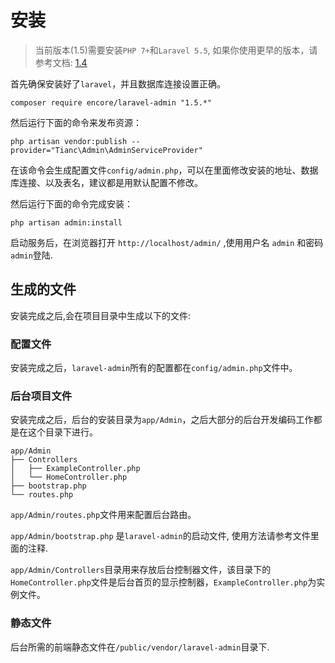 # 安装

> 当前版本(1.5)需要安装`PHP 7+`和`Laravel 5.5`, 如果你使用更早的版本，请参考文档: [1.4](http://laravel-admin.org/docs/v1.4/#/zh/) 

首先确保安装好了`laravel`，并且数据库连接设置正确。

```
composer require encore/laravel-admin "1.5.*"
```

然后运行下面的命令来发布资源：

```
php artisan vendor:publish --provider="Tianc\Admin\AdminServiceProvider"
```

在该命令会生成配置文件`config/admin.php`，可以在里面修改安装的地址、数据库连接、以及表名，建议都是用默认配置不修改。

然后运行下面的命令完成安装：
```
php artisan admin:install
```

启动服务后，在浏览器打开 `http://localhost/admin/` ,使用用户名 `admin` 和密码 `admin`登陆.

## 生成的文件

安装完成之后,会在项目目录中生成以下的文件:

### 配置文件

安装完成之后，`laravel-admin`所有的配置都在`config/admin.php`文件中。

### 后台项目文件
安装完成之后，后台的安装目录为`app/Admin`，之后大部分的后台开发编码工作都是在这个目录下进行。

```
app/Admin
├── Controllers
│   ├── ExampleController.php
│   └── HomeController.php
├── bootstrap.php
└── routes.php
```

`app/Admin/routes.php`文件用来配置后台路由。

`app/Admin/bootstrap.php` 是`laravel-admin`的启动文件, 使用方法请参考文件里面的注释.

`app/Admin/Controllers`目录用来存放后台控制器文件，该目录下的`HomeController.php`文件是后台首页的显示控制器，`ExampleController.php`为实例文件。

### 静态文件

后台所需的前端静态文件在`/public/vendor/laravel-admin`目录下.
